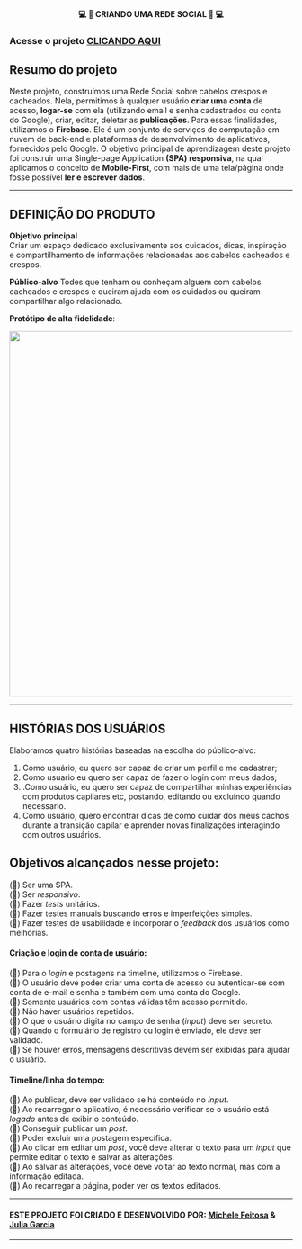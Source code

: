 #### <div align="center"> 💻 📱 CRIANDO UMA REDE SOCIAL 📱 💻 </div>

### Acesse o projeto [CLICANDO AQUI]() 

## Resumo do projeto

Neste projeto, construímos uma Rede Social sobre cabelos crespos e cacheados. Nela, permitimos à qualquer usuário **criar uma conta** de acesso, **logar-se** com ela (utilizando email e senha cadastrados ou conta do Google), criar, editar, deletar as **publicações**. Para essas finalidades, utilizamos o **Firebase**. Ele é um conjunto de serviços de computação em nuvem de back-end e plataformas de desenvolvimento de aplicativos, fornecidos pelo Google. O objetivo principal de aprendizagem deste projeto foi construir uma Single-page Application **(SPA) responsiva**, na qual aplicamos o conceito de **Mobile-First**, com mais de uma tela/página onde fosse possível **ler e escrever dados**. 
  
***

## DEFINIÇÃO DO PRODUTO

 **Objetivo principal**  
Criar um espaço dedicado exclusivamente aos cuidados, dicas, inspiração e compartilhamento de informações relacionadas aos cabelos cacheados e crespos.

**Público-alvo**
Todes que tenham ou conheçam alguem com cabelos cacheados e crespos e queiram ajuda com os cuidados ou queiram compartilhar algo relacionado. 

**Protótipo de alta fidelidade**: 
<div align="center"> <img src="imagens/prototipo-figma.png"  width ="550px" height = "650px"> </div> 

***

## HISTÓRIAS DOS USUÁRIOS

Elaboramos quatro histórias baseadas na escolha do público-alvo:

1. Como usuário, eu quero ser capaz de criar um perfil e me cadastrar;
2. Como usuario eu quero ser capaz de fazer o login com meus dados;
3. .Como usuário, eu quero ser capaz de compartilhar minhas experiências com produtos capilares etc, postando, editando ou excluindo quando necessario.
4. Como usuário, quero encontrar dicas de como cuidar dos meus cachos durante a transição capilar e aprender novas finalizações interagindo com outros usuários.


## Objetivos alcançados nesse projeto:  

(🔶) Ser uma SPA.   
(🔶) Ser _responsivo_.  
(🔶) Fazer _tests_ unitários.  
(🔶) Fazer testes manuais buscando erros e imperfeições simples.  
(🔶) Fazer testes de usabilidade e incorporar o _feedback_ dos usuários como
melhorias.  

#### Criação e login de conta de usuário: 

  
(🔶) Para o _login_ e postagens na timeline, utilizamos o Firebase.  
(🔶) O usuário deve poder criar uma conta de acesso ou autenticar-se com conta de
    e-mail e senha e também com uma conta do Google.  
(🔶) Somente usuários com contas válidas têm acesso permitido.  
(🔶) Não haver usuários repetidos.  
(🔶) O que o usuário digita no campo de senha (_input_) deve ser secreto.  
(🔶) Quando o formulário de registro ou login é enviado, ele deve ser validado.  
(🔶) Se houver erros, mensagens descritivas devem ser exibidas para ajudar o
    usuário.  

#### Timeline/linha do tempo:


(🔶) Ao publicar, deve ser validado se há conteúdo no _input_.  
(🔶) Ao recarregar o aplicativo, é necessário verificar se o usuário está
    _logado_ antes de exibir o conteúdo.  
(🔶) Conseguir publicar um _post_.  
(🔶) Poder excluir uma postagem específica.  
(🔶) Ao clicar em editar um _post_, você deve alterar o texto para um _input_ que
    permite editar o texto e salvar as alterações.    
(🔶) Ao salvar as alterações, você deve voltar ao texto normal, mas com a
    informação editada.  
(🔶) Ao recarregar a página, poder ver os textos editados.

***

####  ESTE PROJETO FOI CRIADO E DESENVOLVIDO POR: [Michele Feitosa](https://github.com/MicheleFeitosa) & [Julia Garcia](https://github.com/JuAicrag/JuAicrag) 

***
